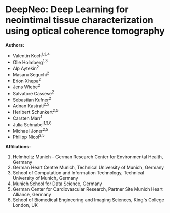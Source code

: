 # DeepNeo: Deep Learning for neointimal tissue characterization using optical coherence tomography
**Authors:**

- Valentin Koch<sup>1,3,4</sup>
- Olle Holmberg<sup>1,3</sup>
- Alp Aytekin<sup>2</sup>
- Masaru Seguchi<sup>2</sup>
- Erion Xhepa<sup>2</sup>
- Jens Wiebe<sup>2</sup>
- Salvatore Cassese<sup>2</sup>
- Sebastian Kufner<sup>2</sup>
- Adnan Kastrati<sup>2,5</sup>
- Heribert Schunkert<sup>2,5</sup>
- Carsten Marr<sup>1</sup>
- Julia Schnabel<sup>1,3,6</sup>
- Michael Joner<sup>2,5</sup>
- Philipp Nicol<sup>2,5</sup>

**Affiliations:**

1. Helmholtz Munich - German Research Center for Environmental Health, Germany
2. German Heart Centre Munich, Technical University of Munich, Germany
3. School of Computation and Information Technology, Technical University of Munich, Germany
4. Munich School for Data Science, Germany
5. German Center for Cardiovascular Research, Partner Site Munich Heart Alliance, Germany
6. School of Biomedical Engineering and Imaging Sciences, King's College London, UK
